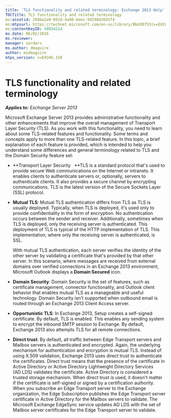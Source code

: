 ```yaml
---
title: 'TLS functionality and related terminology: Exchange 2013 Help'
TOCTitle: TLS functionality and related terminology
ms:assetid: 294ba2a9-892d-4a90-beec-9d298426b5f4
ms:mtpsurl: https://technet.microsoft.com/en-us/library/Bb430753(v=EXCHG.150)
ms:contentKeyID: 50934214
ms.date: 06/02/2016
ms.reviewer: 
manager: serdars
ms.author: dmaguire
author: msdmaguire
mtps_version: v=EXCHG.150
---
```


# TLS functionality and related terminology

_**Applies to:** Exchange Server 2013_

Microsoft Exchange Server 2013 provides administrative functionality and other enhancements that improve the overall management of Transport Layer Security (TLS). As you work with this functionality, you need to learn about some TLS-related features and functionality. Some terms and concepts apply to more than one TLS-related feature. In this topic, a brief explanation of each feature is provided, which is intended to help you understand some differences and general terminology related to TLS and the Domain Security feature set:

  - **Transport Layer Security   **TLS is a standard protocol that's used to provide secure Web communications on the Internet or intranets. It enables clients to authenticate servers or, optionally, servers to authenticate clients. It also provides a secure channel by encrypting communications. TLS is the latest version of the Secure Sockets Layer (SSL) protocol.

  - **Mutual TLS**: Mutual TLS authentication differs from TLS as TLS is usually deployed. Typically, when TLS is deployed, it's used only to provide confidentiality in the form of encryption. No authentication occurs between the sender and receiver. Additionally, sometimes when TLS is deployed, only the receiving server is authenticated. This deployment of TLS is typical of the HTTP implementation of TLS. This implementation, where only the receiving server is authenticated, is SSL.

    With mutual TLS authentication, each server verifies the identity of the other server by validating a certificate that's provided by that other server. In this scenario, where messages are received from external domains over verified connections in an Exchange 2013 environment, Microsoft Outlook displays a **Domain Secured** icon.

  - **Domain Security**: Domain Security is the set of features, such as certificate management, connector functionality, and Outlook client behavior that enables mutual TLS as a manageable and useful technology. Domain Security isn't supported when outbound email is routed through an Exchange 2013 Client Access server.

  - **Opportunistic TLS**: In Exchange 2013, Setup creates a self-signed certificate. By default, TLS is enabled. This enables any sending system to encrypt the inbound SMTP session to Exchange. By default, Exchange 2013 also attempts TLS for all remote connections.

  - **Direct trust**: By default, all traffic between Edge Transport servers and Mailbox servers is authenticated and encrypted. Again, the underlying mechanism for authentication and encryption is mutual TLS. Instead of using X.509 validation, Exchange 2013 uses direct trust to authenticate the certificates. Direct trust means that the presence of the certificate in Active Directory or Active Directory Lightweight Directory Services (AD LDS) validates the certificate. Active Directory is considered a trusted storage mechanism. When direct trust is used, it doesn't matter if the certificate is self-signed or signed by a certification authority. When you subscribe an Edge Transport server to the Exchange organization, the Edge Subscription publishes the Edge Transport server certificate in Active Directory for the Mailbox servers to validate. The Microsoft Exchange EdgeSync service updates AD LDS with the set of Mailbox server certificates for the Edge Transport server to validate.
